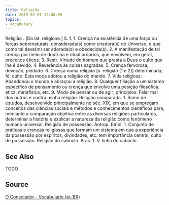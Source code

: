 ```yaml
---
title: Religião
date: 2019-02-01 19:00:00
topics:
- vocabulary
---
```


Religião . [Do lat. religione.] S. f. 1. Crença na existência de uma força ou forças sobrenaturais, considerada(s) como criadora(s) do Universo, e que como tal deve(m) ser adorada(s) e obedecida(s). 2. A manifestação de tal crença por meio de doutrina e ritual próprios, que envolvem, em geral, preceitos éticos. 3. Restr. Virtude do homem que presta a Deus o culto que lhe é devido. 4. Reverência às coisas sagradas. 5. Crença fervorosa; devoção, piedade. 6. Crença numa religião [v. religião (1 e 2)] determinada; fé, culto: Esta moça adotou a religião do marido. 7. Vida religiosa: Abandonou o mundo e abraçou a religião. 8. Qualquer filiação a um sistema específico de pensamento ou crença que envolve uma posição filosófica, ética, metafísica, etc. 9. Modo de pensar ou de agir; princípios: Falar mal dos outros é contra minha religião. Religião comparada. 1. Ramo de estudos, desenvolvido principalmente no séc. XIX, em que se empregam conceitos das ciências sociais e métodos e conhecimentos científicos para, mediante a comparação objetiva entre as diversas religiões particulares, determinar a história e explicar a natureza da religião como fenômeno humano universal. Religião de possessão. Antrop. Etnol. 1. Conjunto de práticas e crenças religiosas que formam um sistema em que a experiência da possessão por espíritos, divindades, etc. tem importância central; culto de possessão. Religião do caboclo. Bras. 1. V. linha do caboclo. 

## See Also
TODO

## Source
[O Consolador - Vocabulário (pt-BR)](http://www.oconsolador.com.br/linkfixo/vocabulario/principal.html)

